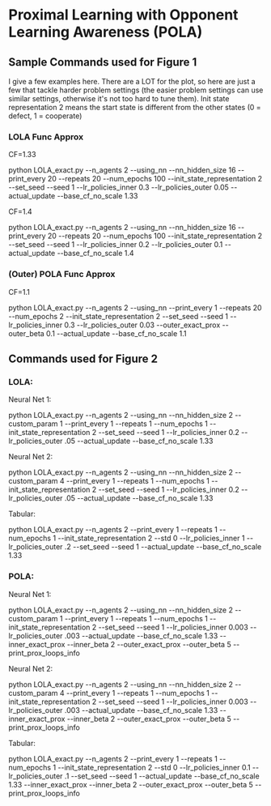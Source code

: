# Proximal Learning with Opponent Learning Awareness (POLA)

## Sample Commands used for Figure 1

I give a few examples here. There are a LOT for the plot, so here are just a few that tackle harder problem settings (the easier problem settings can use similar settings, otherwise it's not too hard to tune them). Init state representation 2 means the start state is different from the other states (0 = defect, 1 = cooperate)

### LOLA Func Approx

CF=1.33

python LOLA_exact.py --n_agents 2 --using_nn --nn_hidden_size 16 --print_every 20 --repeats 20 --num_epochs 100 --init_state_representation 2  --set_seed --seed 1 --lr_policies_inner 0.3 --lr_policies_outer 0.05 --actual_update --base_cf_no_scale 1.33

CF=1.4

python LOLA_exact.py --n_agents 2 --using_nn --nn_hidden_size 16 --print_every 20 --repeats 20 --num_epochs 100 --init_state_representation 2  --set_seed --seed 1 --lr_policies_inner 0.2 --lr_policies_outer 0.1 --actual_update --base_cf_no_scale 1.4

### (Outer) POLA Func Approx

CF=1.1

python LOLA_exact.py --n_agents 2 --using_nn --print_every 1 --repeats 20 --num_epochs 2 --init_state_representation 2  --set_seed --seed 1 --lr_policies_inner 0.3 --lr_policies_outer 0.03 --outer_exact_prox --outer_beta 0.1 --actual_update --base_cf_no_scale 1.1


## Commands used for Figure 2

### LOLA:

Neural Net 1:

python LOLA_exact.py --n_agents 2 --using_nn --nn_hidden_size 2 --custom_param 1 --print_every 1 --repeats 1 --num_epochs 1 --init_state_representation 2  --set_seed --seed 1 --lr_policies_inner 0.2 --lr_policies_outer .05 --actual_update --base_cf_no_scale 1.33

Neural Net 2:

python LOLA_exact.py --n_agents 2 --using_nn --nn_hidden_size 2 --custom_param 4 --print_every 1 --repeats 1 --num_epochs 1 --init_state_representation 2  --set_seed --seed 1 --lr_policies_inner 0.2 --lr_policies_outer .05 --actual_update --base_cf_no_scale 1.33

Tabular:

python LOLA_exact.py --n_agents 2 --print_every 1 --repeats 1 --num_epochs 1 --init_state_representation 2  --std 0  --lr_policies_inner 1 --lr_policies_outer .2 --set_seed --seed 1 --actual_update --base_cf_no_scale 1.33

### POLA:

Neural Net 1:

python LOLA_exact.py --n_agents 2 --using_nn --nn_hidden_size 2 --custom_param 1 --print_every 1 --repeats 1 --num_epochs 1 --init_state_representation 2  --set_seed --seed 1 --lr_policies_inner 0.003 --lr_policies_outer .003 --actual_update --base_cf_no_scale 1.33 --inner_exact_prox --inner_beta 2 --outer_exact_prox --outer_beta 5 --print_prox_loops_info

Neural Net 2:

python LOLA_exact.py --n_agents 2 --using_nn --nn_hidden_size 2 --custom_param 4 --print_every 1 --repeats 1 --num_epochs 1 --init_state_representation 2  --set_seed --seed 1 --lr_policies_inner 0.003 --lr_policies_outer .003 --actual_update --base_cf_no_scale 1.33 --inner_exact_prox --inner_beta 2 --outer_exact_prox --outer_beta 5 --print_prox_loops_info

Tabular:

python LOLA_exact.py --n_agents 2 --print_every 1 --repeats 1 --num_epochs 1 --init_state_representation 2  --std 0  --lr_policies_inner 0.1 --lr_policies_outer .1 --set_seed --seed 1 --actual_update --base_cf_no_scale 1.33 --inner_exact_prox --inner_beta 2 --outer_exact_prox --outer_beta 5 --print_prox_loops_info




